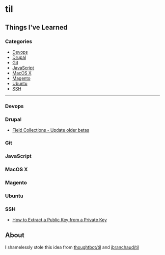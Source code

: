 # til
Things I've Learned
---

### Categories

* [Devops](#devops)
* [Drupal](#drupal)
* [Git](#git)
* [JavaScript](#javascript)
* [MacOS X](#mac)
* [Magento](#magento)
* [Ubuntu](#ubuntu)
* [SSH](#ssh)

---

### Devops
### Drupal
- [Field Collections - Update older betas](drupal/field-collections-update-older-betas.md)
### Git
### JavaScript
### MacOS X
### Magento
### Ubuntu
### SSH
- [How to Extract a Public Key from a Private Key](ssh/how-to-extract-public-key.md)

## About

I shamelessly stole this idea from
[thoughtbot/til](https://github.com/thoughtbot/til) and
[jbranchaud/til](https://github.com/jbranchaud/til)
